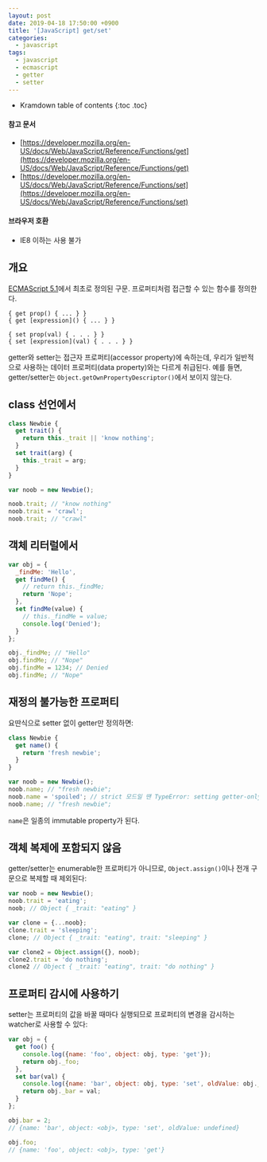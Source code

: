 ```yaml
---
layout: post
date: 2019-04-18 17:50:00 +0900
title: '[JavaScript] get/set'
categories:
  - javascript
tags:
  - javascript
  - ecmascript
  - getter
  - setter
---
```


* Kramdown table of contents
{:toc .toc}

#### 참고 문서

- [https://developer.mozilla.org/en-US/docs/Web/JavaScript/Reference/Functions/get](https://developer.mozilla.org/en-US/docs/Web/JavaScript/Reference/Functions/get)
- [https://developer.mozilla.org/en-US/docs/Web/JavaScript/Reference/Functions/set](https://developer.mozilla.org/en-US/docs/Web/JavaScript/Reference/Functions/set)

#### 브라우저 호환

- IE8 이하는 사용 불가


## 개요

[ECMAScript 5.1](https://www.ecma-international.org/ecma-262/5.1/#sec-11.1.5)에서 최초로 정의된 구문. 프로퍼티처럼 접근할 수 있는 함수를 정의한다.

```
{ get prop() { ... } }
{ get [expression]() { ... } }

{ set prop(val) { . . . } }
{ set [expression](val) { . . . } }
```

getter와 setter는 접근자 프로퍼티(accessor property)에 속하는데, 우리가 일반적으로 사용하는 데이터 프로퍼티(data property)와는 다르게 취급된다. 예를 들면, getter/setter는 `Object.getOwnPropertyDescriptor()`에서 보이지 않는다.


## class 선언에서

```js
class Newbie {
  get trait() {
    return this._trait || 'know nothing';
  }
  set trait(arg) {
    this._trait = arg;
  }
}

var noob = new Newbie();

noob.trait; // "know nothing"
noob.trait = 'crawl';
noob.trait; // "crawl"
```


## 객체 리터럴에서

```js
var obj = {
  _findMe: 'Hello',
  get findMe() {
    // return this._findMe;
    return 'Nope';
  },
  set findMe(value) {
    // this._findMe = value;
    console.log('Denied');
  }
};

obj._findMe; // "Hello"
obj.findMe; // "Nope"
obj.findMe = 1234; // Denied
obj.findMe; // "Nope"
```


## 재정의 불가능한 프로퍼티

요딴식으로 setter 없이 getter만 정의하면:

```js
class Newbie {
  get name() {
    return 'fresh newbie';
  }
}

var noob = new Newbie();
noob.name; // "fresh newbie";
noob.name = 'spoiled'; // strict 모드일 땐 TypeError: setting getter-only property 'name' 발생함.
noob.name; // "fresh newbie";
```

`name`은 일종의 immutable property가 된다.


## 객체 복제에 포함되지 않음

getter/setter는 enumerable한 프로퍼티가 아니므로, `Object.assign()`이나 전개 구문으로 복제할 때 제외된다:

```js
var noob = new Newbie();
noob.trait = 'eating';
noob; // Object { _trait: "eating" }

var clone = {...noob};
clone.trait = 'sleeping';
clone; // Object { _trait: "eating", trait: "sleeping" }

var clone2 = Object.assign({}, noob);
clone2.trait = 'do nothing';
clone2 // Object { _trait: "eating", trait: "do nothing" }
```


## 프로퍼티 감시에 사용하기

setter는 프로퍼티의 값을 바꿀 때마다 실행되므로 프로퍼티의 변경을 감시하는 watcher로 사용할 수 있다:

```js
var obj = {
  get foo() {
    console.log({name: 'foo', object: obj, type: 'get'});
    return obj._foo;
  },
  set bar(val) {
    console.log({name: 'bar', object: obj, type: 'set', oldValue: obj._bar});
    return obj._bar = val;
  }
};

obj.bar = 2;
// {name: 'bar', object: <obj>, type: 'set', oldValue: undefined}

obj.foo;
// {name: 'foo', object: <obj>, type: 'get'}
```
